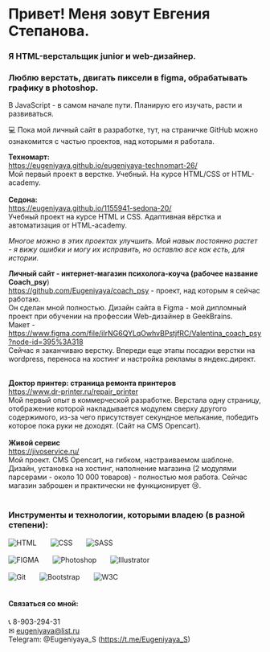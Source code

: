 # Привет! Меня зовут Евгения Степанова. 
### Я HTML-верстальщик junior и web-дизайнер.  
### Люблю верстать, двигать пиксели в figma, обрабатывать графику в photoshop. 
В JavaScript - в самом начале пути. Планирую его изучать, расти и развиваться. 

💻 Пока мой личный сайт в разработке, тут, на страничке GitHub можно ознакомится с частью проектов, над которыми я работала.

<b>Техномарт:</b><br>
https://eugeniyaya.github.io/eugeniyaya-technomart-26/ <br>
Мой первый проект в верстке. Учебный. На курсе HTML/CSS от HTML-academy.
<br>
<br>
<b>Седона:</b> <br>
https://eugeniyaya.github.io/1155941-sedona-20/<br>
Учебный проект на курсе HTML и CSS. Адаптивная вёрстка и автоматизация от HTML-academy.<br>

<i>Многое можно в этих проектах улучшить. Мой навык постоянно растет - я вижу ошибки и могу их исправить, но оставлю все как есть, для истории.</i> 
<br>

<b>Личный сайт - интернет-магазин психолога-коуча (рабочее название <b>Coach_psy</b></b>)<br>
https://github.com/Eugeniyaya/coach_psy - 
проект, над которым я сейчас работаю. <br>
Он сделан мной полностью. Дизайн сайта в Figma - мой дипломный проект при обучении на профессии Web-дизайнер в GeekBrains.<br>
Макет - https://www.figma.com/file/iIrNG6QYLqOwhvBPstjfRC/Valentina_coach_psy?node-id=395%3A318 <br>
Сейчас я заканчиваю верстку. Впереди еще этапы посадки верстки на wordpress, переноса на хостинг и настройка рекламы в яндекс.директ.<br>
<br>

<b>Доктор принтер: страница ремонта принтеров</b><br>
https://www.dr-printer.ru/repair_printer <br>
Мой первый опыт в коммерческой разработке. Верстала одну страницу, отображение которой накладывается модулем сверху другого содержимого, из-за чего присутствует секундное мелькание, победить которое пока руки не доходят. (Сайт на CMS Opencart).
<br>
<br>
<b>Живой сервис</b><br>
https://jivoservice.ru/ <br>
Мой проект. CMS Opencart, на гибком, настраиваемом шаблоне. Дизайн, установка на хостинг, наполнение магазина (2 модулями парсерами - около 10 000 товаров) - полностью моя работа. Сейчас магазин заброшен и практически не функционирует 😢. 
<br>
<br>

### Инструменты и технологии, которыми владею (в разной степени):
![HTML](https://img.shields.io/badge/-HTML-FFEE56?style-for-the-badge&logo=html5)&nbsp;&nbsp;&nbsp;&nbsp;&nbsp;&nbsp;
![CSS](https://img.shields.io/badge/-CSS-1572B6?style=plastic&logo=css3)&nbsp;&nbsp;&nbsp;&nbsp;&nbsp;&nbsp;
![SASS](https://img.shields.io/badge/-SASS-69FFc9?style=plastic&logo=sass)<br><br>
![FIGMA](https://img.shields.io/badge/-Figma-0ACF83?style=plastic&logo=figma)&nbsp;&nbsp;&nbsp;&nbsp;&nbsp;&nbsp;
![Photoshop](https://img.shields.io/badge/-Photoshop-31C5F0?style=plastic&logo=ph)&nbsp;&nbsp;&nbsp;&nbsp;&nbsp;&nbsp;
![Illustrator](https://img.shields.io/badge/-Illustrator-FF7C00?style=plastic&logo=illustrator)<br><br>
![Git](https://img.shields.io/badge/-Git-ebebeb?=plastic&logo=git)&nbsp;&nbsp;&nbsp;&nbsp;&nbsp;&nbsp;
![Bootstrap](https://img.shields.io/badge/-Bootstrap-F2D6FF?=plastic&logo=bootstrap)&nbsp;&nbsp;&nbsp;&nbsp;&nbsp;&nbsp;
![W3C](https://img.shields.io/badge/-W3C-6486FF?=plastic&logo=w3c)
<br>
<br>

 
#### Связаться со мной: <br>
&#128222; 8-903-294-31 <br> 
&#9993; eugeniyaya@list.ru <br>
Telegram: @Eugeniyaya_S (https://t.me/Eugeniyaya_S)


  
